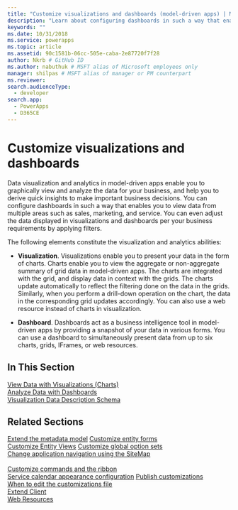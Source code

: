 ```yaml
---
title: "Customize visualizations and dashboards (model-driven apps) | Microsoft Docs" # Intent and product brand in a unique string of 43-59 chars including spaces"
description: "Learn about configuring dashboards in such a way that enables you to view data from multiple areas of Dynamics 365 such as sales, marketing, and service. You can even adjust the data displayed in visualizations and dashboards per your business requirements by applying filters." # 115-145 characters including spaces. This abstract displays in the search result."
keywords: ""
ms.date: 10/31/2018
ms.service: powerapps
ms.topic: article
ms.assetid: 90c1581b-06cc-505e-caba-2e87720f7f28
author: Nkrb # GitHub ID
ms.author: nabuthuk # MSFT alias of Microsoft employees only
manager: shilpas # MSFT alias of manager or PM counterpart
ms.reviewer: 
search.audienceType: 
  - developer
search.app: 
  - PowerApps
  - D365CE
---
```


# Customize visualizations and dashboards

<!-- https://docs.microsoft.com/dynamics365/customer-engagement/developer/customize-dev/customize-visualizations-dashboards -->

Data visualization and analytics in model-driven apps enable you to graphically view and analyze the data for your business, and help you to derive quick insights to make important business decisions. You can configure dashboards in such a way that enables you to view data from multiple areas such as sales, marketing, and service. You can even adjust the data displayed in visualizations and dashboards per your business requirements by applying filters.  
  
 The following elements constitute the visualization and analytics abilities:  
  
- **Visualization**. Visualizations enable you to present your data in the form of charts. Charts enable you to view the aggregate or non-aggregate summary of grid data in model-driven apps. The charts are integrated with the grid, and display data in context with the grids. The charts update automatically to reflect the filtering done on the data in the grids. Similarly, when you perform a drill-down operation on the chart, the data in the corresponding grid updates accordingly. You can also use a web resource instead of charts in visualization.  
  
- **Dashboard**. Dashboards act as a business intelligence tool in model-driven apps by providing a snapshot of your data in various forms. You can use a dashboard to simultaneously present data from up to six charts, grids, IFrames, or web resources.  
  
## In This Section  

[View Data with Visualizations (Charts)](view-data-with-visualizations-charts.md)  
[Analyze Data with Dashboards](analyze-data-with-dashboards.md)  
[Visualization Data Description Schema](visualization-data-description-schema.md)  
  
## Related Sections 

[Extend the metadata model](/dynamics365/customer-engagement/developer/org-service/use-organization-service-metadata)
[Customize entity forms](customize-entity-forms.md)  
[Customize Entity Views](customize-entity-views.md) 
[Customize global option sets](/dynamics365/customer-engagement/developer/org-service/customize-global-option-sets)<br/>
[Change application navigation using the SiteMap](/dynamics365/customer-engagement/developer/customize-dev/change-application-navigation-using-sitemap)<br/>  
[Customize commands and the ribbon](customize-commands-ribbon.md)  
[Service calendar appearance configuration](/dynamics365/customer-engagement/developer/customize-dev/service-calendar-appearance-configuration) 
[Publish customizations](publish-customizations.md)  
[When to edit the customizations file](when-edit-customization-file.md)  
[Extend Client](/dynamics365/customer-engagement/developer/extend-client)  
[Web Resources](web-resources.md)
